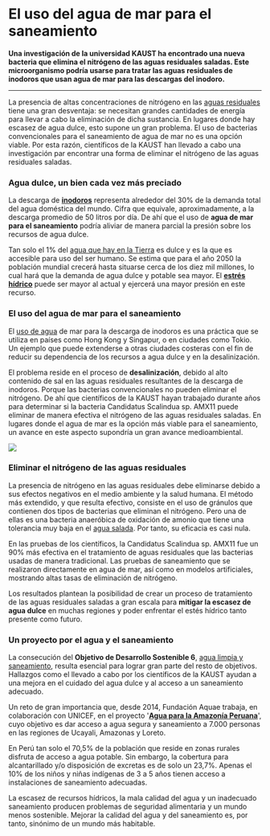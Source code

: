 # El uso del agua de mar para el saneamiento

**Una investigación de la universidad KAUST ha encontrado una nueva bacteria que elimina el nitrógeno de las aguas residuales saladas. Este microorganismo podría usarse para tratar las aguas residuales de inodoros que usan agua de mar para las descargas del inodoro.**

___

La presencia de altas concentraciones de nitrógeno en las [aguas residuales](https://www.fundacionaquae.org/depuracion-aguas-residuales/) tiene una gran desventaja: se necesitan grandes cantidades de energía para llevar a cabo la eliminación de dicha sustancia. En lugares donde hay escasez de agua dulce, esto supone un gran problema. El uso de bacterias convencionales para el saneamiento de agua de mar no es una opción viable. Por esta razón, científicos de la KAUST han llevado a cabo una investigación par encontrar una forma de eliminar el nitrógeno de las aguas residuales saladas.

### Agua dulce, un bien cada vez más preciado

La descarga de [**inodoros**](https://www.fundacionaquae.org/dm-retrete/dia-mundial-del-retrete-2019/) representa alrededor del 30% de la demanda total del agua doméstica del mundo. Cifra que equivale, aproximadamente, a la descarga promedio de 50 litros por día. De ahí que el uso de **agua de mar para el saneamiento** podría aliviar de manera parcial la presión sobre los recursos de agua dulce.

Tan solo el 1% del [agua que hay en la Tierra](https://www.fundacionaquae.org/como-se-distribuye-el-agua-en-nuestro-planeta/) es dulce y es la que es accesible para uso del ser humano. Se estima que para el año 2050 la población mundial crecerá hasta situarse cerca de los diez mil millones, lo cual hará que la demanda de agua dulce y potable sea mayor. El [**estrés hídrico**](https://www.fundacionaquae.org/wiki-aquae/1-100-millones-personas-mundo-sufren-estres-hidrico/) puede ser mayor al actual y ejercerá una mayor presión en este recurso.

### El uso del agua de mar para el saneamiento

El [uso de agua](https://www.fundacionaquae.org/como-utilizamos-el-agua-en-nuestras-casas/) de mar para la descarga de inodoros es una práctica que se utiliza en países como Hong Kong y Singapur, o en ciudades como Tokio. Un ejemplo que puede extenderse a otras ciudades costeras con el fin de reducir su dependencia de los recursos a agua dulce y en la desalinización.

El problema reside en el proceso de **desalinización**, debido al alto contenido de sal en las aguas residuales resultantes de la descarga de inodoros. Porque las bacterias convencionales no pueden eliminar el nitrógeno. De ahí que científicos de la KAUST hayan trabajado durante años para determinar si la bacteria Candidatus Scalindua sp. AMX11 puede eliminar de manera efectiva el nitrógeno de las aguas residuales saladas. En lugares donde el agua de mar es la opción más viable para el saneamiento, un avance en este aspecto supondría un gran avance medioambiental.

![](https://www.fundacionaquae.org/wp-content/uploads/2020/03/Agua-de-mar-para-el-saneamiento-2.jpg)

### Eliminar el nitrógeno de las aguas residuales

La presencia de nitrógeno en las aguas residuales debe eliminarse debido a sus efectos negativos en el medio ambiente y la salud humana. El método más extendido, y que resulta efectivo, consiste en el uso de gránulos que contienen dos tipos de bacterias que eliminan el nitrógeno. Pero una de ellas es una bacteria anaeróbica de oxidación de amonio que tiene una tolerancia muy baja en el [agua salada](https://www.fundacionaquae.org/la-salina-riqueza-natural/). Por tanto, su eficacia es casi nula.

En las pruebas de los científicos, la Candidatus Scalindua sp. AMX11 fue un 90% más efectiva en el tratamiento de aguas residuales que las bacterias usadas de manera tradicional. Las pruebas de saneamiento que se realizaron directamente en agua de mar, así como en modelos artificiales, mostrando altas tasas de eliminación de nitrógeno.

Los resultados plantean la posibilidad de crear un proceso de tratamiento de las aguas residuales saladas a gran escala para **mitigar la escasez de agua dulce** en muchas regiones y poder enfrentar el estés hídrico tanto presente como futuro.

### Un proyecto por el agua y el saneamiento

La consecución del **Objetivo de Desarrollo Sostenible 6**, [agua limpia y saneamiento](OD6%20Agua%20y%20saneamientoo:%20¿Objetivo%20cumplido?.md), resulta esencial para lograr gran parte del resto de objetivos. Hallazgos como el llevado a cabo por los científicos de la KAUST ayudan a una mejora en el cuidado del agua dulce y al acceso a un saneamiento adecuado.

Un reto de gran importancia que, desde 2014, Fundación Aquae trabaja, en colaboración con UNICEF, en el proyecto '[**Agua para la Amazonía Peruana**](https://www.fundacionaquae.org/salaprensa/saneamiento-en-peru-amazonia/)', cuyo objetivo es dar acceso a agua segura y saneamiento a 7.000 personas en las regiones de Ucayali, Amazonas y Loreto.

En Perú tan solo el 70,5% de la población que reside en zonas rurales disfruta de acceso a agua potable. Sin embargo, la cobertura para alcantarillado y/o disposición de excretas es de solo un 23,7%. Apenas el 10% de los niños y niñas indígenas de 3 a 5 años tienen acceso a instalaciones de saneamiento adecuadas.

La escasez de recursos hídricos, la mala calidad del agua y un inadecuado saneamiento producen problemas de seguridad alimentaria y un mundo menos sostenible. Mejorar la calidad del agua y del saneamiento es, por tanto, sinónimo de un mundo más habitable.

